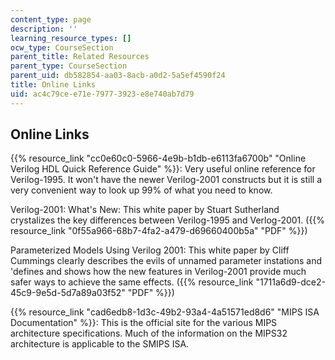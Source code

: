 ```yaml
---
content_type: page
description: ''
learning_resource_types: []
ocw_type: CourseSection
parent_title: Related Resources
parent_type: CourseSection
parent_uid: db582854-aa03-8acb-a0d2-5a5ef4590f24
title: Online Links
uid: ac4c79ce-e71e-7977-3923-e8e740ab7d79
---
```


Online Links
------------

{{% resource_link "cc0e60c0-5966-4e9b-b1db-e6113fa6700b" "Online Verilog HDL Quick Reference Guide" %}}: Very useful online reference for Verilog-1995. It won't have the newer Verilog-2001 constructs but it is still a very convenient way to look up 99% of what you need to know.

Verilog-2001: What's New: This white paper by Stuart Sutherland crystalizes the key differences between Verilog-1995 and Verlog-2001. ({{% resource_link "0f55a966-68b7-4fa2-a479-d69660400b5a" "PDF" %}})

Parameterized Models Using Verilog 2001: This white paper by Cliff Cummings clearly describes the evils of unnamed parameter instations and 'defines and shows how the new features in Verilog-2001 provide much safer ways to achieve the same effects. ({{% resource_link "1711a6d9-dce2-45c9-9e5d-5d7a89a03f52" "PDF" %}})

{{% resource_link "cad6edb8-1d3c-49b2-93a4-4a51571ed8d6" "MIPS ISA Documentation" %}}: This is the official site for the various MIPS architecture specifications. Much of the information on the MIPS32 architecture is applicable to the SMIPS ISA.
